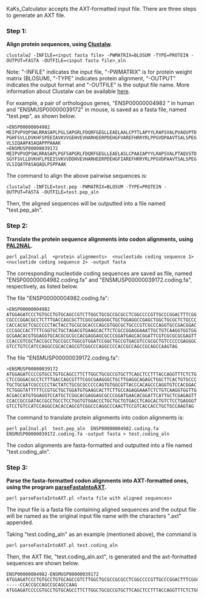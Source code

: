 KaKs\_Calculator accepts the AXT-formatted input file. There are three steps to generate an AXT file.

### Step 1: ###
**Align protein sequences, using [Clustalw](ftp://ftp.ebi.ac.uk/pub/software/clustalw2).**

```
clustalw2 -INFILE=<input fasta file> -PWMATRIX=BLOSUM -TYPE=PROTEIN -OUTPUT=FASTA -OUTFILE=<input fasta file>_aln 
```

Note: "-INFILE" indicates the input file, "-PWMATRIX" is for protein weight matrix (BLOSUM), "-TYPE" indicates protein alignment, "-OUTPUT" indicates the output format and "-OUTFILE" is the output file name. More information about Clustalw can be available [here](ftp://ftp.ebi.ac.uk/pub/software/clustalw2/clustalw_help.txt).

For example, a pair of orthologous genes, "ENSP00000004982
" in human and "ENSMUSP00000039172" in mouse, is saved as a fasta file, named "test.pep", as shown below.
```
>ENSP00000004982
MEIPVPVQPSWLRRASAPLPGLSAPGRLFDQRFGEGLLEAELAALCPTTLAPYYLRAPSVALPVAQVPTD
PGHFSVLLDVKHFSPEEIAVKVVGEHVEVHARHEERPDEHGFVAREFHRRYRLPPGVDPAAVTSALSPEG
VLSIQAAPASAQAPPPAAAK
>ENSMUSP00000039172
MEIPVPVQPSWLRRASAPLPGFSAPGRLFDQRFGEGLLEAELASLCPAAIAPYYLRAPSVALPTAQVSTD
SGYFSVLLDVKHFLPEEISVKVVDDHVEVHARHEERPDEHGFIAREFHRRYRLPPGVDPAAVTSALSPEG
VLSIQATPASAQAQLPSPPAAK
```


The command to align the above pairwise sequences is:

```
clustalw2 -INFILE=test.pep -PWMATRIX=BLOSUM -TYPE=PROTEIN -OUTPUT=FASTA -OUTFILE=test.pep_aln 
```

Then, the aligned sequences will be outputted into a file named "test.pep\_aln".

### Step 2: ###
**Translate the protein sequence alignments into codon alignments, using [PAL2NAL](http://www.bork.embl.de/pal2nal).**

```
perl pal2nal.pl  <protein alignments>  <nucleotide coding sequence 1> <nucleotide coding sequence 2> -output fasta
```

The corresponding nucleotide coding sequences are saved as file, named "ENSP00000004982.coding.fa" and "ENSMUSP00000039172.coding.fa", respectively, as listed below.

The file "ENSP00000004982.coding.fa":
```
>ENSP00000004982
ATGGAGATCCCTGTGCCTGTGCAGCCGTCTTGGCTGCGCCGCGCCTCGGCCCCGTTGCCCGGACTTTCGG
CGCCCGGACGCCTCTTTGACCAGCGCTTCGGCGAGGGGCTGCTGGAGGCCGAGCTGGCTGCGCTCTGCCC
CACCACGCTCGCCCCCTACTACCTGCGCGCACCCAGCGTGGCGCTGCCCGTCGCCCAGGTGCCGACGGAC
CCCGGCCACTTTTCGGTGCTGCTAGACGTGAAGCACTTCTCGCCGGAGGAAATTGCTGTCAAGGTGGTGG
GCGAACACGTGGAGGTGCACGCGCGCCACGAGGAGCGCCCGGATGAGCACGGATTCGTCGCGCGCGAGTT
CCACCGTCGCTACCGCCTGCCGCCTGGCGTGGATCCGGCTGCCGTGACGTCCGCGCTGTCCCCCGAGGGC
GTCCTGTCCATCCAGGCCGCACCAGCGTCGGCCCAGGCCCCACCGCCAGCCGCAGCCAAGTAG
```

The file "ENSMUSP00000039172.coding.fa":
```
>ENSMUSP00000039172
ATGGAGATCCCCGTGCCTGTGCAGCCTTCTTGGCTGCGCCGTGCTTCAGCTCCTTTACCAGGTTTCTCTG
CTCCGGGACGCCTCTTTGACCAGCGTTTCGGCGAAGGGCTGCTTGAGGCAGAGCTGGCTTCACTGTGCCC
TGCTGCGATCGCCCCCTACTATCTGCGCGCCCCCAGTGTGGCGTTACCCACAGCCCAGGTGTCCACGGAC
TCTGGGTATTTTTCCGTGCTGCTGGATGTGAAGCACTTCTTGCCAGAGGAAATCTCTGTCAAGGTGGTTG
ACGACCATGTGGAGGTCCATGCTCGGCACGAGGAGCGCCCGGATGAACACGGATTCATTGCTCGAGAGTT
CCACCGCCGATACCGCCTGCCTCCTGGTGTGGACCCTGCTGCTGTGACCTCAGCACTGTCTCCTGAGGGT
GTCCTGTCCATCCAGGCCACACCAGCGTCGGCCCAGGCCCAACTTCCGTCACCACCTGCTGCCAAGTAG
```

The command to translate protein alignments into codon alignments is:
```
perl pal2nal.pl  test.pep_aln  ENSP00000004982.coding.fa ENSMUSP00000039172.coding.fa -output fasta > test.coding_aln
```

The codon alignments are fasta-formatted and outputted into a file named "test.coding\_aln".

### Step 3: ###
**Parse the fasta-formatted codon alignments into AXT-formatted ones, using the program [parseFastaIntoAXT](http://code.google.com/p/kaks-calculator/downloads).**

```
perl parseFastaIntoAXT.pl <fasta file with aligned sequences>
```

The input file is a fasta file containing aligned sequences and the output file will be named as the original input file name with the characters ".axt" appended.

Taking "test.coding\_aln" as an example (mentioned above), the command is

```
perl parseFastaIntoAXT.pl test.coding_aln
```

Then, the AXT file, "test.coding\_aln.axt", is generated and the axt-formatted sequences are shown below.

```
ENSP00000004982-ENSMUSP00000039172
ATGGAGATCCCTGTGCCTGTGCAGCCGTCTTGGCTGCGCCGCGCCTCGGCCCCGTTGCCCGGACTTTCGGCGCCCGGACGCCTCTTTGACCAGCGCTTCGGCGAGGGGCTGCTGGAGGCCGAGCTGGCTGCGCTCTGCCCCACCACGCTCGCCCCCTACTACCTGCGCGCACCCAGCGTGGCGCTGCCCGTCGCCCAGGTGCCGACGGACCCCGGCCACTTTTCGGTGCTGCTAGACGTGAAGCACTTCTCGCCGGAGGAAATTGCTGTCAAGGTGGTGGGCGAACACGTGGAGGTGCACGCGCGCCACGAGGAGCGCCCGGATGAGCACGGATTCGTCGCGCGCGAGTTCCACCGTCGCTACCGCCTGCCGCCTGGCGTGGATCCGGCTGCCGTGACGTCCGCGCTGTCCCCCGAGGGCGTCCTGTCCATCCAGGCCGCACCAGCGTCGGCCCAGGCC------CCACCGCCAGCCGCAGCCAAG
ATGGAGATCCCCGTGCCTGTGCAGCCTTCTTGGCTGCGCCGTGCTTCAGCTCCTTTACCAGGTTTCTCTGCTCCGGGACGCCTCTTTGACCAGCGTTTCGGCGAAGGGCTGCTTGAGGCAGAGCTGGCTTCACTGTGCCCTGCTGCGATCGCCCCCTACTATCTGCGCGCCCCCAGTGTGGCGTTACCCACAGCCCAGGTGTCCACGGACTCTGGGTATTTTTCCGTGCTGCTGGATGTGAAGCACTTCTTGCCAGAGGAAATCTCTGTCAAGGTGGTTGACGACCATGTGGAGGTCCATGCTCGGCACGAGGAGCGCCCGGATGAACACGGATTCATTGCTCGAGAGTTCCACCGCCGATACCGCCTGCCTCCTGGTGTGGACCCTGCTGCTGTGACCTCAGCACTGTCTCCTGAGGGTGTCCTGTCCATCCAGGCCACACCAGCGTCGGCCCAGGCCCAACTTCCGTCACCACCTGCTGCCAAG
```